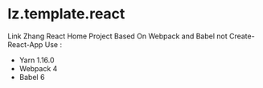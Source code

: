 # lz.template.react
Link Zhang React Home Project Based On Webpack and Babel not Create-React-App
Use :
* Yarn 1.16.0
* Webpack 4
* Babel 6
